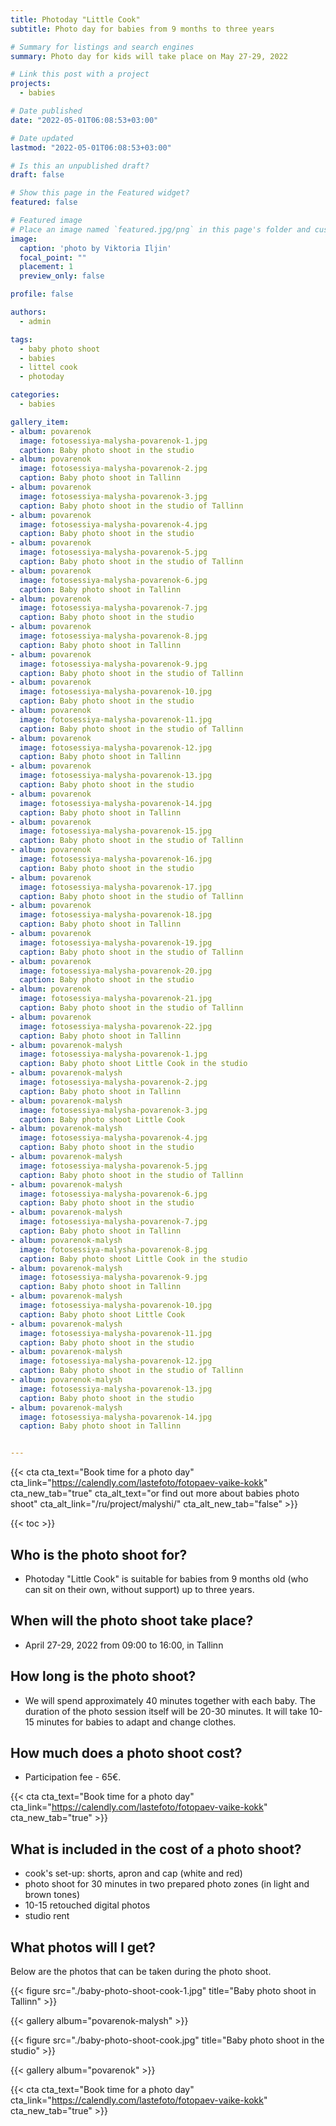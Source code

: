 ```yaml
---
title: Photoday "Little Cook"
subtitle: Photo day for babies from 9 months to three years

# Summary for listings and search engines
summary: Photo day for kids will take place on May 27-29, 2022

# Link this post with a project
projects: 
  - babies

# Date published
date: "2022-05-01T06:08:53+03:00"

# Date updated
lastmod: "2022-05-01T06:08:53+03:00"

# Is this an unpublished draft?
draft: false

# Show this page in the Featured widget?
featured: false

# Featured image
# Place an image named `featured.jpg/png` in this page's folder and customize its options here.
image:
  caption: 'photo by Viktoria Iljin'
  focal_point: ""
  placement: 1
  preview_only: false

profile: false

authors:
  - admin

tags:
  - baby photo shoot
  - babies
  - littel cook
  - photoday

categories:
  - babies

gallery_item:
- album: povarenok
  image: fotosessiya-malysha-povarenok-1.jpg
  caption: Baby photo shoot in the studio 
- album: povarenok
  image: fotosessiya-malysha-povarenok-2.jpg
  caption: Baby photo shoot in Tallinn
- album: povarenok
  image: fotosessiya-malysha-povarenok-3.jpg
  caption: Baby photo shoot in the studio of Tallinn
- album: povarenok
  image: fotosessiya-malysha-povarenok-4.jpg
  caption: Baby photo shoot in the studio
- album: povarenok
  image: fotosessiya-malysha-povarenok-5.jpg
  caption: Baby photo shoot in the studio of Tallinn
- album: povarenok
  image: fotosessiya-malysha-povarenok-6.jpg
  caption: Baby photo shoot in Tallinn
- album: povarenok
  image: fotosessiya-malysha-povarenok-7.jpg
  caption: Baby photo shoot in the studio 
- album: povarenok
  image: fotosessiya-malysha-povarenok-8.jpg
  caption: Baby photo shoot in Tallinn
- album: povarenok
  image: fotosessiya-malysha-povarenok-9.jpg
  caption: Baby photo shoot in the studio of Tallinn
- album: povarenok
  image: fotosessiya-malysha-povarenok-10.jpg
  caption: Baby photo shoot in the studio
- album: povarenok
  image: fotosessiya-malysha-povarenok-11.jpg
  caption: Baby photo shoot in the studio of Tallinn
- album: povarenok
  image: fotosessiya-malysha-povarenok-12.jpg
  caption: Baby photo shoot in Tallinn
- album: povarenok
  image: fotosessiya-malysha-povarenok-13.jpg
  caption: Baby photo shoot in the studio 
- album: povarenok
  image: fotosessiya-malysha-povarenok-14.jpg
  caption: Baby photo shoot in Tallinn
- album: povarenok
  image: fotosessiya-malysha-povarenok-15.jpg
  caption: Baby photo shoot in the studio of Tallinn
- album: povarenok
  image: fotosessiya-malysha-povarenok-16.jpg
  caption: Baby photo shoot in the studio
- album: povarenok
  image: fotosessiya-malysha-povarenok-17.jpg
  caption: Baby photo shoot in the studio of Tallinn
- album: povarenok
  image: fotosessiya-malysha-povarenok-18.jpg
  caption: Baby photo shoot in Tallinn
- album: povarenok
  image: fotosessiya-malysha-povarenok-19.jpg
  caption: Baby photo shoot in the studio of Tallinn
- album: povarenok
  image: fotosessiya-malysha-povarenok-20.jpg
  caption: Baby photo shoot in the studio
- album: povarenok
  image: fotosessiya-malysha-povarenok-21.jpg
  caption: Baby photo shoot in the studio of Tallinn
- album: povarenok
  image: fotosessiya-malysha-povarenok-22.jpg
  caption: Baby photo shoot in Tallinn
- album: povarenok-malysh
  image: fotosessiya-malysha-povarenok-1.jpg
  caption: Baby photo shoot Little Cook in the studio  
- album: povarenok-malysh
  image: fotosessiya-malysha-povarenok-2.jpg
  caption: Baby photo shoot in Tallinn  
- album: povarenok-malysh
  image: fotosessiya-malysha-povarenok-3.jpg
  caption: Baby photo shoot Little Cook  
- album: povarenok-malysh
  image: fotosessiya-malysha-povarenok-4.jpg
  caption: Baby photo shoot in the studio 
- album: povarenok-malysh
  image: fotosessiya-malysha-povarenok-5.jpg
  caption: Baby photo shoot in the studio of Tallinn  
- album: povarenok-malysh
  image: fotosessiya-malysha-povarenok-6.jpg
  caption: Baby photo shoot in the studio  
- album: povarenok-malysh
  image: fotosessiya-malysha-povarenok-7.jpg
  caption: Baby photo shoot in Tallinn
- album: povarenok-malysh
  image: fotosessiya-malysha-povarenok-8.jpg
  caption: Baby photo shoot Little Cook in the studio  
- album: povarenok-malysh
  image: fotosessiya-malysha-povarenok-9.jpg
  caption: Baby photo shoot in Tallinn  
- album: povarenok-malysh
  image: fotosessiya-malysha-povarenok-10.jpg
  caption: Baby photo shoot Little Cook  
- album: povarenok-malysh
  image: fotosessiya-malysha-povarenok-11.jpg
  caption: Baby photo shoot in the studio 
- album: povarenok-malysh
  image: fotosessiya-malysha-povarenok-12.jpg
  caption: Baby photo shoot in the studio of Tallinn  
- album: povarenok-malysh
  image: fotosessiya-malysha-povarenok-13.jpg
  caption: Baby photo shoot in the studio  
- album: povarenok-malysh
  image: fotosessiya-malysha-povarenok-14.jpg
  caption: Baby photo shoot in Tallinn


---
```

{{< cta cta_text="Book time for a photo day" cta_link="https://calendly.com/lastefoto/fotopaev-vaike-kokk" cta_new_tab="true" cta_alt_text="or find out more about babies photo shoot" cta_alt_link="/ru/project/malyshi/" cta_alt_new_tab="false" >}}

{{< toc >}}

## Who is the photo shoot for?
- Photoday "Little Cook" is suitable for babies from 9 months old (who can sit on their own, without support) up to three years.

## When will the photo shoot take place?
- April 27-29, 2022 from 09:00 to 16:00, in Tallinn

## How long is the photo shoot?
- We will spend approximately 40 minutes together with each baby. The duration of the photo session itself will be 20-30 minutes. It will take 10-15 minutes for babies to adapt and change clothes.

## How much does a photo shoot cost?
- Participation fee - 65€.

{{< cta cta_text="Book time for a photo day" cta_link="https://calendly.com/lastefoto/fotopaev-vaike-kokk" cta_new_tab="true" >}}

## What is included in the cost of a photo shoot?
- cook's set-up: shorts, apron and cap (white and red)
- photo shoot for 30 minutes in two prepared photo zones (in light and brown tones)
- 10-15 retouched digital photos
- studio rent

## What photos will I get?

Below are the photos that can be taken during the photo shoot.

{{< figure src="./baby-photo-shoot-cook-1.jpg" title="Baby photo shoot in Tallinn" >}}

{{< gallery album="povarenok-malysh" >}}

{{< figure src="./baby-photo-shoot-cook.jpg" title="Baby photo shoot in the studio" >}}

{{< gallery album="povarenok" >}}

{{< cta cta_text="Book time for a photo day" cta_link="https://calendly.com/lastefoto/fotopaev-vaike-kokk" cta_new_tab="true" >}}